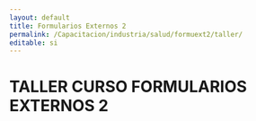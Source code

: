 ```yaml
---
layout: default
title: Formularios Externos 2
permalink: /Capacitacion/industria/salud/formuext2/taller/
editable: si
---
```


# TALLER CURSO FORMULARIOS EXTERNOS 2

